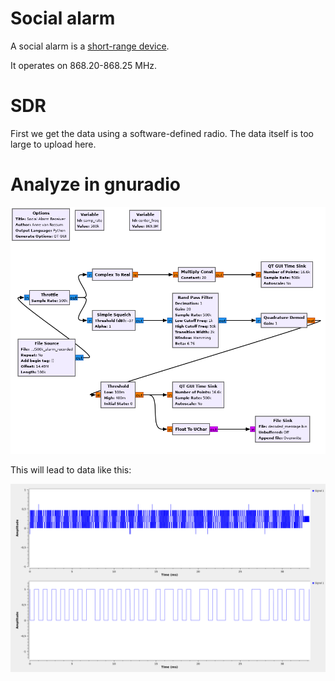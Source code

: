 # Social alarm

A social alarm is a [short-range device](https://en.wikipedia.org/wiki/Short-range_device).

It operates on 868.20-868.25 MHz.

# SDR

First we get the data using a software-defined radio. The data itself is too large to upload here.

# Analyze in gnuradio

![Schema](https://raw.githubusercontent.com/mrquincle/social_alarm/main/images/schema_threshold.png)

This will lead to data like this:

![Data](https://raw.githubusercontent.com/mrquincle/social_alarm/main/images/waveform_threshold.png)

